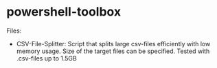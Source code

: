 # powershell-toolbox

Files:
- CSV-File-Splitter: Script that splits large csv-files efficiently with low memory usage. Size of the target files can be specified. Tested with .csv-files up to 1.5GB 
